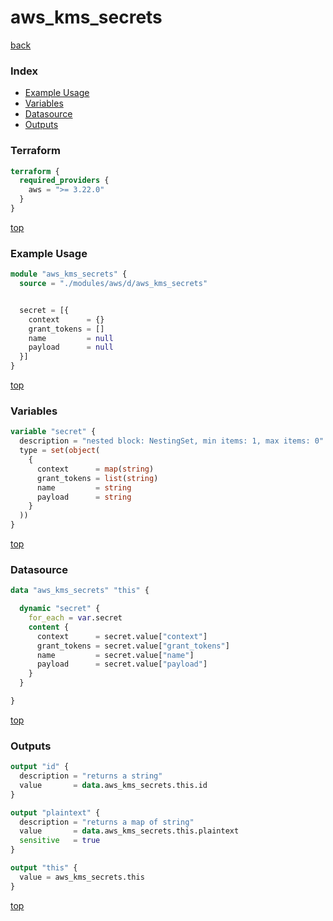 # aws_kms_secrets

[back](../aws.md)

### Index

- [Example Usage](#example-usage)
- [Variables](#variables)
- [Datasource](#datasource)
- [Outputs](#outputs)

### Terraform

```terraform
terraform {
  required_providers {
    aws = ">= 3.22.0"
  }
}
```

[top](#index)

### Example Usage

```terraform
module "aws_kms_secrets" {
  source = "./modules/aws/d/aws_kms_secrets"


  secret = [{
    context      = {}
    grant_tokens = []
    name         = null
    payload      = null
  }]
}
```

[top](#index)

### Variables

```terraform
variable "secret" {
  description = "nested block: NestingSet, min items: 1, max items: 0"
  type = set(object(
    {
      context      = map(string)
      grant_tokens = list(string)
      name         = string
      payload      = string
    }
  ))
}
```

[top](#index)

### Datasource

```terraform
data "aws_kms_secrets" "this" {

  dynamic "secret" {
    for_each = var.secret
    content {
      context      = secret.value["context"]
      grant_tokens = secret.value["grant_tokens"]
      name         = secret.value["name"]
      payload      = secret.value["payload"]
    }
  }

}
```

[top](#index)

### Outputs

```terraform
output "id" {
  description = "returns a string"
  value       = data.aws_kms_secrets.this.id
}

output "plaintext" {
  description = "returns a map of string"
  value       = data.aws_kms_secrets.this.plaintext
  sensitive   = true
}

output "this" {
  value = aws_kms_secrets.this
}
```

[top](#index)